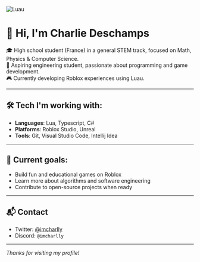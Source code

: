 ![Luau](https://img.shields.io/badge/Luau-00b3ff?style=for-the-badge&logo=roblox&logoColor=white)
# 👋 Hi, I'm Charlie Deschamps

🎓 High school student (France) in a general STEM track, focused on Math, Physics & Computer Science.  
🎯 Aspiring engineering student, passionate about programming and game development.  
🎮 Currently developing Roblox experiences using Luau.

---

## 🛠️ Tech I'm working with:
- **Languages**: Lua, Typescript, C#
- **Platforms**: Roblox Studio, Unreal
- **Tools**: Git, Visual Studio Code, Intellij Idea

---

## 📌 Current goals:
- Build fun and educational games on Roblox
- Learn more about algorithms and software engineering
- Contribute to open-source projects when ready

---

## 📬 Contact
- Twitter: [@imcharlly](https://twitter.com/imcharlly)
- Discord: `@imcharlly`

---

*Thanks for visiting my profile!*
